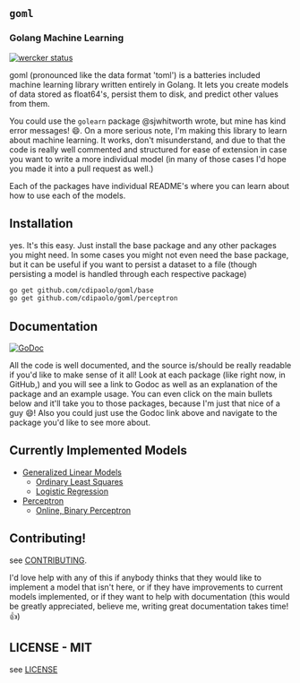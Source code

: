 ## `goml`
### Golang Machine Learning

[![wercker status](https://app.wercker.com/status/50a8cfa6170784809e3308941212cef4/s "wercker status")](https://app.wercker.com/project/bykey/50a8cfa6170784809e3308941212cef4)

goml (pronounced like the data format 'toml') is a batteries included machine learning library written entirely in Golang. It lets you create models of data stored as float64's, persist them to disk, and predict other values from them.

You could use the `golearn` package @sjwhitworth wrote, but mine has kind error messages! :smile:. On a more serious note, I'm making this library to learn about machine learning. It works, don't misunderstand, and due to that the code is really well commented and structured for ease of extension in case you want to write a more individual model (in many of those cases I'd hope you made it into a pull request as well.)

Each of the packages have individual README's where you can learn about how to use each of the models.

## Installation

yes. It's this easy. Just install the base package and any other packages you might need. In some cases you might not even need the base package, but it can be useful if you want to persist a dataset to a file (though persisting a model is handled through each respective package)

```bash
go get github.com/cdipaolo/goml/base
go get github.com/cdipaolo/goml/perceptron
```

## Documentation

[![GoDoc](https://godoc.org/github.com/cdipaolo/goml?status.svg)](https://godoc.org/github.com/cdipaolo/goml)

All the code is well documented, and the source is/should be really readable if you'd like to make sense of it all! Look at each package (like right now, in GitHub,) and you will see a link to Godoc as well as an explanation of the package and an example usage. You can even click on the main bullets below and it'll take you to those packages, because I'm just that nice of a guy :smile:! Also you could just use the Godoc link above and navigate to the package you'd like to see more about.

## Currently Implemented Models

- [Generalized Linear Models](linear/)
  * [Ordinary Least Squares](linear/linear.go)
  * [Logistic Regression](linear/logistic.go)
- [Perceptron](perceptron/)
  * [Online, Binary Perceptron](perceptron/perceptron.go)

## Contributing!

see [CONTRIBUTING](CONTRIBUTING.md).

I'd love help with any of this if anybody thinks that they would like to implement a model that isn't here, or if they have improvements to current models implemented, or if they want to help with documentation (this would be greatly appreciated, believe me, writing great documentation takes time! :+1:)

## LICENSE - MIT

see [LICENSE](LICENSE)

